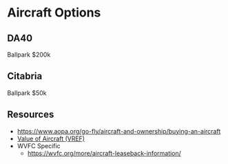 # Aircraft Options
## DA40
Ballpark $200k

## Citabria
Ballpark $50k


## Resources
* https://www.aopa.org/go-fly/aircraft-and-ownership/buying-an-aircraft
* [Value of Aircraft (VREF)](https://vref.aopa.org/account/aircraft-selection/list)
* WVFC Specific
	* https://wvfc.org/more/aircraft-leaseback-information/